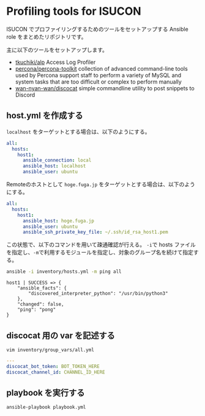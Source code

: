 # Profiling tools for ISUCON

ISUCON でプロファイリングするためのツールをセットアップする Ansible role をまとめたリポジトリです。

主に以下のツールをセットアップします。

- [tkuchiki/alp](https://github.com/tkuchiki/alp) Access Log Profiler
- [percona/percona-toolkit](https://github.com/percona/percona-toolkit) collection of advanced command-line tools used by Percona support staff to perform a variety of MySQL and system tasks that are too difficult or complex to perform manually
- [wan-nyan-wan/discocat](https://github.com/wan-nyan-wan/discocat) simple commandline utility to post snippets to Discord

## host.yml を作成する

`localhost` をターゲットとする場合は、以下のようにする。

```yml:hosts.yml
all:
  hosts:
    host1:
      ansible_connection: local
      ansible_host: localhost
      ansible_user: ubuntu
```

Remoteのホストとして `hoge.fuga.jp` をターゲットとする場合は、以下のようにする。

```yml:hosts.yml
all:
  hosts:
    host1:
      ansible_host: hoge.fuga.jp
      ansible_user: ubuntu
      ansible_ssh_private_key_file: ~/.ssh/id_rsa_host1.pem
```

この状態で、以下のコマンドを用いて疎通確認が行える。
`-i`で hosts ファイルを指定し、`-m`で利用するモジュールを指定し、対象のグループ名を続けて指定する。

```sh
ansible -i inventory/hosts.yml -m ping all
```

```
host1 | SUCCESS => {
    "ansible_facts": {
        "discovered_interpreter_python": "/usr/bin/python3"
    },
    "changed": false,
    "ping": "pong"
}
```

## discocat 用の var を記述する

```
vim inventory/group_vars/all.yml
```

```yml:inventory/group_vars/all.yml
---
discocat_bot_token: BOT_TOKEN_HERE
discocat_channel_id: CHANNEL_ID_HERE
```

## playbook を実行する

```sh
ansible-playbook playbook.yml
```
